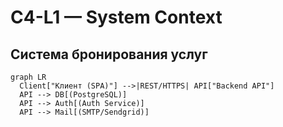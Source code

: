 # C4-L1 — System Context

## Система бронирования услуг

```mermaid
graph LR
  Client["Клиент (SPA)"] -->|REST/HTTPS| API["Backend API"]
  API --> DB[(PostgreSQL)]
  API --> Auth[(Auth Service)]
  API --> Mail[(SMTP/Sendgrid)]
``` 